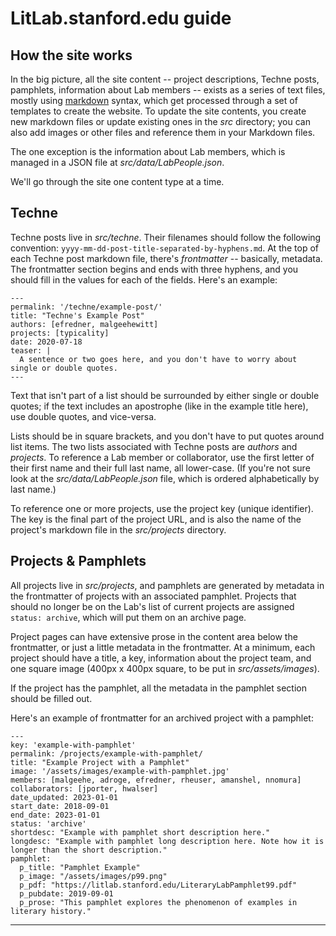 # LitLab.stanford.edu guide

## How the site works

In the big picture, all the site content -- project descriptions, Techne posts, pamphlets, information about Lab members -- exists as a series of text files, mostly using [markdown](https://www.markdownguide.org/basic-syntax/) syntax, which get processed through a set of templates to create the website. To update the site contents, you create new markdown files or update existing ones in the *src* directory; you can also add images or other files and reference them in your Markdown files.

The one exception is the information about Lab members, which is managed in a JSON file at *src/data/LabPeople.json*.

We'll go through the site one content type at a time.


## Techne

Techne posts live in *src/techne*. Their filenames should follow the following convention: `yyyy-mm-dd-post-title-separated-by-hyphens.md`. At the top of each Techne post markdown file, there's *frontmatter* -- basically, metadata. The frontmatter section begins and ends with three hyphens, and you should fill in the values for each of the fields. Here's an example:

    ---
	permalink: '/techne/example-post/'
    title: "Techne's Example Post"
    authors: [efredner, malgeehewitt]
    projects: [typicality]
    date: 2020-07-18
    teaser: |
      A sentence or two goes here, and you don't have to worry about single or double quotes.
	---

Text that isn't part of a list should be surrounded by either single or double quotes; if the text includes an apostrophe (like in the example title here), use double quotes, and vice-versa.

Lists should be in square brackets, and you don't have to put quotes around list items. The two lists associated with Techne posts are *authors* and *projects*. To reference a Lab member or collaborator, use the first letter of their first name and their full last name, all lower-case. (If you're not sure look at the *src/data/LabPeople.json* file, which is ordered alphabetically by last name.)

To reference one or more projects, use the project key (unique identifier). The key is the final part of the project URL, and is also the name of the project's markdown file in the *src/projects* directory.

## Projects & Pamphlets
All projects live in *src/projects*, and pamphlets are generated by metadata in the frontmatter of projects with an associated pamphlet. Projects that should no longer be on the Lab's list of current projects are assigned `status: archive`, which will put them on an archive page.

Project pages can have extensive prose in the content area below the frontmatter, or just a little metadata in the frontmatter. At a minimum, each project should have a title, a key, information about the project team, and one square image (400px x 400px square, to be put in *src/assets/images*). 

If the project has the pamphlet, all the metadata in the pamphlet section should be filled out.

Here's an example of frontmatter for an archived project with a pamphlet:

    ---
    key: 'example-with-pamphlet'
    permalink: /projects/example-with-pamphlet/
    title: "Example Project with a Pamphlet"
    image: '/assets/images/example-with-pamphlet.jpg'
    members: [malgeehe, adroge, efredner, rheuser, amanshel, nnomura]
	collaborators: [jporter, hwalser]
	date_updated: 2023-01-01
	start_date: 2018-09-01
	end_date: 2023-01-01
    status: 'archive'
    shortdesc: "Example with pamphlet short description here."
    longdesc: "Example with pamphlet long description here. Note how it is longer than the short description."
    pamphlet:
      p_title: "Pamphlet Example"
      p_image: "/assets/images/p99.png"
      p_pdf: "https://litlab.stanford.edu/LiteraryLabPamphlet99.pdf"
      p_pubdate: 2019-09-01
      p_prose: "This pamphlet explores the phenomenon of examples in literary history."
---
